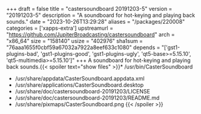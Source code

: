 +++
draft = false
title = "castersoundboard 20191203-5"
version = "20191203-5"
description = "A soundboard for hot-keying and playing back sounds."
date = "2023-10-26T13:29:28"
aliases = "/packages/220008"
categories = ['xapps-extra']
upstreamurl = "https://github.com/JupiterBroadcasting/castersoundboard"
arch = "x86_64"
size = "158140"
usize = "402976"
sha1sum = "76aaa1655f0cbf59a67032a7922a8eef633c1080"
depends = "['gst1-plugins-bad', 'gst1-plugins-good', 'gst1-plugins-ugly', 'qt5-base>=5.15.10', 'qt5-multimedia>=5.15.10']"
+++
A soundboard for hot-keying and playing back sounds.{{< spoiler text="show files" >}}* /usr/bin/CasterSoundboard
* /usr/share/appdata/CasterSoundboard.appdata.xml
* /usr/share/applications/CasterSoundboard.desktop
* /usr/share/doc/castersoundboard-20191203/LICENSE
* /usr/share/doc/castersoundboard-20191203/README.md
* /usr/share/pixmaps/CasterSoundboard.png
{{< /spoiler >}}